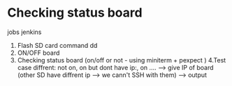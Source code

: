 # Checking status board 
  jobs jenkins

 1. Flash SD card command dd 
 2. ON/OFF board
 3. Checking status board (on/off or not - using miniterm + pexpect )
 4.Test case diffrent: not on, on but dont have ip:, on .... 
 —> give IP of board (other SD have diffrent ip --> we cann't SSH with them) --> output
